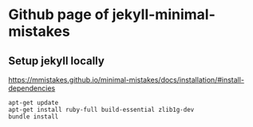 # Github page of jekyll-minimal-mistakes

## Setup jekyll locally

https://mmistakes.github.io/minimal-mistakes/docs/installation/#install-dependencies

```
apt-get update
apt-get install ruby-full build-essential zlib1g-dev
bundle install
```